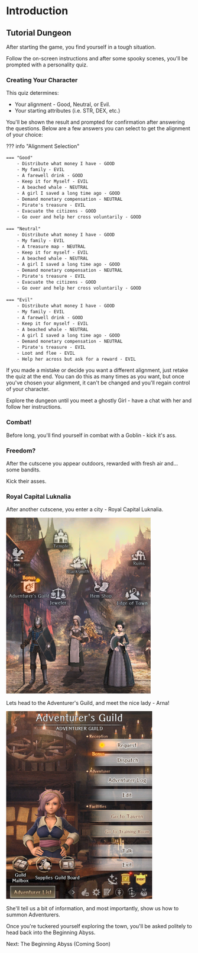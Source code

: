 # Introduction

## Tutorial Dungeon

After starting the game, you find yourself in a tough situation.

Follow the on-screen instructions and after some spooky scenes, you'll be prompted with a personality quiz.

### Creating Your Character

This quiz determines:

 - Your alignment - Good, Neutral, or Evil.
 - Your starting attributes (i.e. STR, DEX, etc.)

You'll be shown the result and prompted for confirmation after answering the questions. Below are a few answers you can select to get the alignment of your choice:

??? info "Alignment Selection"

    === "Good"
        - Distribute what money I have - GOOD 
        - My family - EVIL 
        - A farewell drink - GOOD 
        - Keep it for Myself - EVIL 
        - A beached whale - NEUTRAL 
        - A girl I saved a long time ago - GOOD 
        - Demand monetary compensation - NEUTRAL 
        - Pirate's treasure - EVIL 
        - Evacuate the citizens - GOOD
        - Go over and help her cross voluntarily - GOOD

    === "Neutral"
        - Distribute what money I have - GOOD 
        - My family - EVIL 
        - A treasure map - NEUTRAL
        - Keep it for myself - EVIL 
        - A beached whale - NEUTRAL 
        - A girl I saved a long time ago - GOOD 
        - Demand monetary compensation - NEUTRAL 
        - Pirate's treasure - EVIL 
        - Evacuate the citizens - GOOD
        - Go over and help her cross voluntarily - GOOD

    === "Evil"
        - Distribute what money I have - GOOD 
        - My family - EVIL 
        - A farewell drink - GOOD 
        - Keep it for myself - EVIL 
        - A beached whale - NEUTRAL 
        - A girl I saved a long time ago - GOOD 
        - Demand monetary compensation - NEUTRAL 
        - Pirate's treasure - EVIL 
        - Loot and flee - EVIL
        - Help her across but ask for a reward - EVIL

If you made a mistake or decide you want a different alignment, just retake the quiz at the end. You can do this as many times as you want, but once you've chosen your alignment, it can't be changed and you'll regain control of your character.

Explore the dungeon until you meet a ghostly Girl - have a chat with her and follow her instructions. 

### Combat!

Before long, you'll find yourself in combat with a Goblin - kick it's ass.

### Freedom?

After the cutscene you appear outdoors, rewarded with fresh air and... some bandits.

Kick their asses.

### Royal Capital Luknalia

After another cutscene, you enter a city - Royal Capital Luknalia.

![Royal Capital Luknalia](img/town.png)

Lets head to the Adventurer's Guild, and meet the nice lady - Arna!

![Guildswoman Arna](img/arna.png)

She'll tell us a bit of information, and most importantly, show us how to summon Adventurers.

Once you're tuckered yourself exploring the town, you'll be asked politely to head back into the Beginning Abyss.

Next: The Beginning Abyss (Coming Soon)